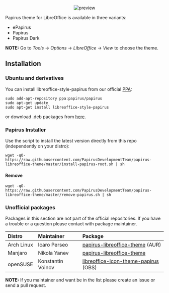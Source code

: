 <p align="center">
  <img src="https://raw.githubusercontent.com/PapirusDevelopmentTeam/papirus-libreoffice-theme/master/preview.png" alt="preview"/>
</p>

Papirus theme for LibreOffice is available in three variants:

 - ePapirus
 - Papirus
 - Papirus Dark

**NOTE:** Go to _Tools_ → _Options_ → _LibreOffice_ → _View_ to choose the theme.

## Installation

### Ubuntu and derivatives

You can install libreoffice-style-papirus from our official [PPA](https://launchpad.net/~papirus/+archive/ubuntu/papirus):

```
sudo add-apt-repository ppa:papirus/papirus
sudo apt-get update
sudo apt-get install libreoffice-style-papirus
```

or download .deb packages from [here](https://launchpad.net/~papirus/+archive/ubuntu/papirus/+packages?field.name_filter=papirus-icon-theme).

### Papirus Installer

Use the script to install the latest version directly from this repo (independently on your distro):

```
wget -qO- https://raw.githubusercontent.com/PapirusDevelopmentTeam/papirus-libreoffice-theme/master/install-papirus-root.sh | sh
```

#### Remove
```
wget -qO- https://raw.githubusercontent.com/PapirusDevelopmentTeam/papirus-libreoffice-theme/master/remove-papirus.sh | sh
```

### Unofficial packages
Packages in this section are not part of the official repositories. If you have a trouble or a question please contact with package maintainer.

| **Distro** | **Maintainer**    | **Package** |
|:-----------|:------------------|:------------|
| Arch Linux | Icaro Perseo      | [papirus-libreoffice-theme](https://aur.archlinux.org/packages/papirus-libreoffice-theme/) (AUR) |
| Manjaro    | Nikola Yanev      | [papirus-libreoffice-theme](http://download.tuxfamily.org/gericom/README.html) |
| openSUSE   | Konstantin Voinov | [libreoffice-icon-theme-papirus](https://build.opensuse.org/package/show/home:kill_it/libreoffice-icon-theme-papirus) (OBS) |

**NOTE:** If you maintainer and want be in the list please create an issue or send a pull request.
